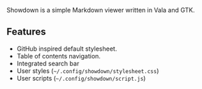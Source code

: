 Showdown is a simple Markdown viewer written in Vala and GTK.

## Features
* GitHub inspired default stylesheet.
* Table of contents navigation.
* Integrated search bar
* User styles (`~/.config/showdown/stylesheet.css`)
* User scripts (`~/.config/showdown/script.js`)
